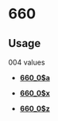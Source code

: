 # 660

## Usage

004 values

-   **[660\_0$a](../../tags/660/660_0a-1.md)**  

-   **[660\_0$x](../../tags/660/660_0x-2.md)**  

-   **[660\_0$z](../../tags/660/660_0z-3.md)**  



